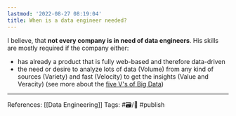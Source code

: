 ```yaml
---
lastmod: '2022-08-27 08:19:04'
title: When is a data engineer needed?
---
```


I believe, that **not every company is in need of data engineers**. His skills are mostly required if the company either:

  * has already a product that is fully web-based and therefore data-driven 
  * the need or desire to analyze lots of data (Volume) from any kind of sources (Variety) and fast (Velocity) to get the insights (Value and Veracity) (see more about the <a href="https://miuc.org/vs-big-data/" target="_blank" rel="noopener">five V's of Big Data</a>)

---
References: [[Data Engineering]]
Tags: #🗃/🌳 #publish
